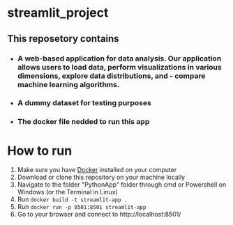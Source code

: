 # streamlit_project 
## This reposetory contains
- ### A web-based application for data analysis. Our application allows users to load data, perform visualizations in various dimensions, explore data distributions, and - compare machine learning algorithms.
- ### A dummy dataset for testing purposes
- ### The docker file nedded to run this app

# How to run
1. Make sure you have [Docker](https://www.docker.com/) installed on your computer
2. Download or clone this repository on your machine locally
3. Navigate to the folder "PythonApp" folder through cmd or Powershell on Windows (or the Terminal in Linux)
4.  Run ```docker build -t streamlit-app .```
5.  Run ```docker run -p 8501:8501 streamlit-app```
6.  Go to your browser and connect to http://localhost:8501/
   
